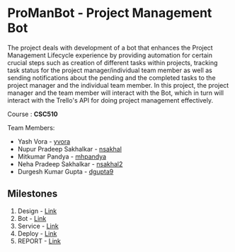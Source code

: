 # ProManBot - Project Management Bot

The project deals with development of a bot that enhances the Project Management Lifecycle experience by providing automation for certain crucial steps such as creation of different tasks within projects, tracking task status for the project manager/individual team member as well as sending notifications about the pending and the completed tasks to the project manager and the individual team member. In this project, the project manager and the team member will interact with the Bot, which in turn will interact with the Trello's API for doing project management effectively. 

Course : **CSC510**

Team Members:
* Yash Vora - [yvora](https://github.ncsu.edu/yvora/)
* Nupur Pradeep Sakhalkar - [nsakhal](https://github.ncsu.edu/nsakhal/)
* Mitkumar Pandya - [mhpandya](https://github.ncsu.edu/mhpandya/)
* Neha Pradeep Sakhalkar - [nsakhal2](https://github.ncsu.edu/nsakhal2/)
* Durgesh Kumar Gupta - [dgupta9](https://github.ncsu.edu/dgupta9/)

## Milestones
1.  Design - [Link](./DESIGN.md)  
2.  Bot - [Link](./BOT.md)
3.  Service - [Link](./SERVICE.md)
4.  Deploy - [Link](./DEPLOY.md)
5.  REPORT - [Link](./REPORT.md)

